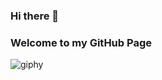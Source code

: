 ### Hi there 👋
### Welcome to my GitHub Page
![giphy](https://github.com/user-attachments/assets/281b9552-dcea-4f8e-bd0a-ed028bda0636)



<!--
**jjz5463/jjz5463** is a ✨ _special_ ✨ repository because its `README.md` (this file) appears on your GitHub profile.

Here are some ideas to get you started:

- 🔭 I’m currently working on ...
- 🌱 I’m currently learning ...
- 👯 I’m looking to collaborate on ...
- 🤔 I’m looking for help with ...
- 💬 Ask me about ...
- 📫 How to reach me: ...
- 😄 Pronouns: ...
- ⚡ Fun fact: ...
-->
